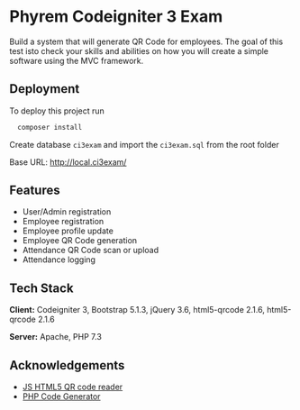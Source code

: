 
# Phyrem Codeigniter 3 Exam

Build a system that will generate QR Code for employees. The goal of this test isto check
your skills and abilities on how you will create a simple software using the MVC framework.



## Deployment

To deploy this project run

```bash
  composer install
```

Create database `ci3exam` and import the `ci3exam.sql` from the root folder

Base URL: http://local.ci3exam/



## Features

- User/Admin registration
- Employee registration
- Employee profile update
- Employee QR Code generation
- Attendance QR Code scan or upload
- Attendance logging


## Tech Stack

**Client:** Codeigniter 3, Bootstrap 5.1.3, jQuery 3.6, html5-qrcode 2.1.6, html5-qrcode 2.1.6

**Server:** Apache, PHP 7.3


## Acknowledgements

 - [JS HTML5 QR code reader](https://github.com/mebjas/html5-qrcode)
 - [PHP Code Generator](https://github.com/mebjas/html5-qrcode)
